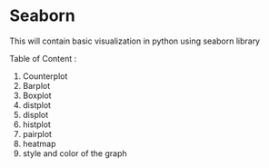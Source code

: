 # Seaborn
This will contain basic visualization in python using seaborn library

Table of Content :
1) Counterplot
2) Barplot 
3) Boxplot
4) distplot
5) displot
6) histplot 
7) pairplot
8) heatmap 
9) style and color of the graph

